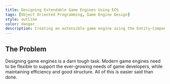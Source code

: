 ```yaml
---
title: Designing Extendable Game Engines Using ECS
tags: [Object Oriented Programming, Game Engine Design]
style: outline
color: danger
description: Creating an extensible game engine using the Entity-Component System (ECS) design pattern.
---
```


## The Problem
Designing game engines is a darn tough task. Modern game engines need to be flexible to support the ever-growing needs of game developers, while maintaining efficiency and good structure. All of this is easier said than done.




